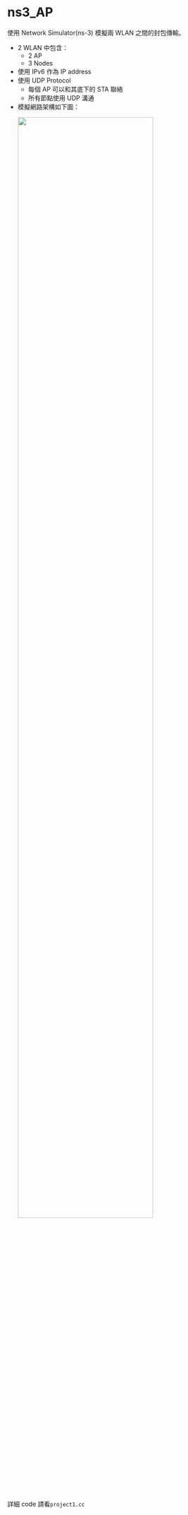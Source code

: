 # ns3_AP

使用 Network Simulator(ns-3) 模擬兩 WLAN 之間的封包傳輸。

* 2 WLAN 中包含：
  * 2 AP
  * 3 Nodes
* 使用 IPv6 作為 IP address
* 使用 UDP Protocol
  * 每個 AP 可以和其底下的 STA 聯絡
  * 所有節點使用 UDP 溝通
* 模擬網路架構如下圖：
  <p align="left">
    <img src="https://github.com/user-attachments/assets/3793fbbe-0e04-48b6-a1ce-24a14ec36e4e" width="80%">
  </p>

詳細 code 請看`project1.cc`
